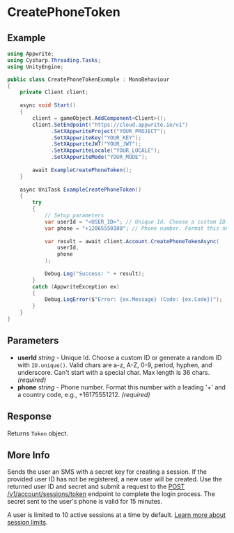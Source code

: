 # CreatePhoneToken

## Example

```csharp
using Appwrite;
using Cysharp.Threading.Tasks;
using UnityEngine;

public class CreatePhoneTokenExample : MonoBehaviour
{
    private Client client;
    
    async void Start()
    {
        client = gameObject.AddComponent<Client>();
        client.SetEndpoint("https://cloud.appwrite.io/v1")
              .SetXAppwriteProject("YOUR_PROJECT");
              .SetXAppwriteKey("YOUR_KEY");
              .SetXAppwriteJWT("YOUR_JWT");
              .SetXAppwriteLocale("YOUR_LOCALE");
              .SetXAppwriteMode("YOUR_MODE");
        
        await ExampleCreatePhoneToken();
    }
    
    async UniTask ExampleCreatePhoneToken()
    {
        try
        {
            // Setup parameters
            var userId = "<USER_ID>"; // Unique Id. Choose a custom ID or generate a random ID with `ID.unique()`. Valid chars are a-z, A-Z, 0-9, period, hyphen, and underscore. Can&#039;t start with a special char. Max length is 36 chars.
            var phone = "+12065550100"; // Phone number. Format this number with a leading &#039;+&#039; and a country code, e.g., +16175551212.
            
            var result = await client.Account.CreatePhoneTokenAsync(
                userId,
                phone
            );
            
            Debug.Log("Success: " + result);
        }
        catch (AppwriteException ex)
        {
            Debug.LogError($"Error: {ex.Message} (Code: {ex.Code})");
        }
    }
}
```

## Parameters

- **userId** *string* - Unique Id. Choose a custom ID or generate a random ID with `ID.unique()`. Valid chars are a-z, A-Z, 0-9, period, hyphen, and underscore. Can&#039;t start with a special char. Max length is 36 chars. *(required)*
- **phone** *string* - Phone number. Format this number with a leading &#039;+&#039; and a country code, e.g., +16175551212. *(required)*

## Response

Returns `Token` object.
## More Info

Sends the user an SMS with a secret key for creating a session. If the provided user ID has not be registered, a new user will be created. Use the returned user ID and secret and submit a request to the [POST /v1/account/sessions/token](https://appwrite.io/docs/references/cloud/client-web/account#createSession) endpoint to complete the login process. The secret sent to the user&#039;s phone is valid for 15 minutes.

A user is limited to 10 active sessions at a time by default. [Learn more about session limits](https://appwrite.io/docs/authentication-security#limits).
